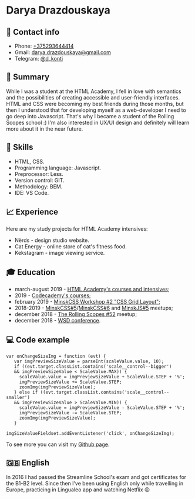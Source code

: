# Darya Drazdouskaya

## 📡 Contact info
* Phone: [+375293644414](tel:+375293644414)
* Gmail: [darya.drazdouskaya@gmail.com](mailto:darya.drazdouskaya@gmail.com)
* Telegram: [@d_konti](https://t.me/d_konti)
 
## 💭 Summary
While I was a student at the HTML Academy, I fell in love with semantics and the possibilities of creating accessible and user-friendly interfaces. HTML and CSS were becoming my best friends during those months, but then I understood that for developing myself as a web-developer I need to go deep into Javascript. That's why I became a student of the Rolling Scopes school :)
I'm also interested in UX/UI design and definitely will learn more about it in the near future.
 
## 💪 Skills
* HTML, CSS.
* Programming language: Javascript.
* Preprocessor: Less.
* Version control: GIT.
* Methodology: BEM.
* IDE: VS Code.
 
## 📈 Experience
Here are my study projects for HTML Academy intensives:
* Nёrds - design studio website.
* Cat Energy - online store of cat's fitness food.
* Kekstagram - image viewing service.
 
## 🎓 Education
* march-august 2019 - [HTML Academy's courses and intensives](https://htmlacademy.ru/profile/id896583);
* 2019 - [Codecademy's courses](https://www.codecademy.com/profiles/D_Darya);
* february 2019 - [MinskCSS Workshop #2 "CSS Grid Layout"](https://vk.com/event175397192);
* 2018-2019 - [MinskCSS#5](https://vk.com/event173256364)/[MinskCSS#6](https://vk.com/event179507949) and [MinskJS#5](https://vk.com/event177067615) meetups;
* december 2018 - [The Rolling Scopes #52](https://vk.com/therollingscopes) meetup;
* december 2018 - [WSD conference](https://wsd.events/2018/12/01/).
 
## 💻 Code example
```
var onChangeSizeImg = function (evt) {
   var imgPreviewSizeValue = parseInt(scaleValue.value, 10);
   if ((evt.target.classList.contains('scale__control--bigger')
   && imgPreviewSizeValue < ScaleValue.MAX)) {
     scaleValue.value = imgPreviewSizeValue + ScaleValue.STEP + '%';
     imgPreviewSizeValue += ScaleValue.STEP;
     zoomImg(imgPreviewSizeValue);
   } else if ((evt.target.classList.contains('scale__control--smaller')
   && imgPreviewSizeValue > ScaleValue.MIN)) {
     scaleValue.value = imgPreviewSizeValue - ScaleValue.STEP + '%';
     imgPreviewSizeValue -= ScaleValue.STEP;
     zoomImg(imgPreviewSizeValue);
   }
 
imgSizeValueFieldset.addEventListener('click', onChangeSizeImg);
```
To see more you can visit my [Github page](https://github.com/darya-d).
 
## 🇬🇧 English
In 2016 I had passed the Streamline School's exam and got certificates for the B1-B2 level. Since then I’ve been using English only while travelling in Europe, practicing in Lingualeo app and watching Netflix 😉
